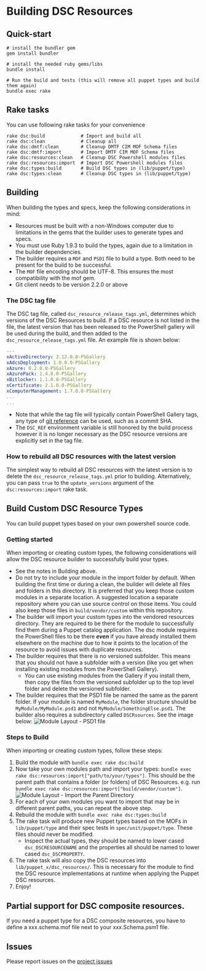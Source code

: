 Building DSC Resources
======================
## Quick-start

~~~
# install the bundler gem
gem install bundler

# install the needed ruby gems/libs
bundle install

# Run the build and tests (this will remove all puppet types and build them again)
bundle exec rake
~~~~

## Rake tasks
You can use following rake tasks for your convenience

~~~
rake dsc:build             # Import and build all
rake dsc:clean             # Cleanup all
rake dsc:dmtf:clean        # Cleanup DMTF CIM MOF Schema files
rake dsc:dmtf:import       # Import DMTF CIM MOF Schema files
rake dsc:resources:clean   # Cleanup DSC Powershell modules files
rake dsc:resources:import  # Import DSC Powershell modules files
rake dsc:types:build       # Build DSC types in (lib/puppet/type)
rake dsc:types:clean       # Cleanup DSC types in (lib/puppet/type)
~~~

## Building

When building the types and specs, keep the following considerations in mind:

* Resources must be built with a non-Windows computer due to limitations in the gems that the builder uses to generate types and specs.
* You must use Ruby 1.9.3 to build the types, again due to a limitation in the builder dependencies.
* The builder requires a `MOF` and `PSD1` file to build a type. Both need to be present for the build to be successful.
* The `MOF` file encoding should be UTF-8. This ensures the most compatibility with the mof gem.
* Git client needs to be version 2.2.0 or above

### The DSC tag file

The DSC tag file, called `dsc_resource_release_tags.yml`, determines which versions of the DSC Resources to build.  If a DSC resource is not listed in the file, the latest version that has been released to the PowerShell gallery will be used during the build, and then added to the `dsc_resource_release_tags.yml` file. An example file is shown below:

~~~ yaml
---
xActiveDirectory: 2.12.0.0-PSGallery
xAdcsDeployment: 1.0.0.0-PSGallery
xAzure: 0.2.0.0-PSGallery
xAzurePack: 1.4.0.0-PSGallery
xBitlocker: 1.1.0.0-PSGallery
xCertificate: 2.1.0.0-PSGallery
xComputerManagement: 1.7.0.0-PSGallery
...
...
~~~

* Note that while the tag file will typically contain PowerShell Gallery tags, any type of [git reference](https://git-scm.com/book/en/v2/Git-Internals-Git-References) can be used, such as a commit SHA.
* The `DSC_REF` environment variable is still honored by the build process however it is no longer necessary as the DSC resource versions are explicitly set in the tag file.

### How to rebuild all DSC resources with the latest version

The simplest way to rebuild all DSC resources with the latest version is to delete the `dsc_resource_release_tags.yml` prior to building. Alternatively, you can pass `true` to the `update_versions` argument of the `dsc:resources:import` rake task.

## Build Custom DSC Resource Types
You can build puppet types based on your own powershell source code.

### Getting started

When importing or creating custom types, the following considerations will allow the DSC resource builder to successfully
build your types.

* See the notes in Building above.
* Do not try to include your module in the import folder by default. When building the first time or during a clean, the builder will delete all files and folders in this directory. It is preferred that you keep those custom modules in a separate location. A suggested location a separate repository where you can use source control on those items. You could also keep those files in `build/vendor/custom` within this repository.
* The builder will import your custom types into the vendored resources directory. They are required to be there for the module to successfully find them during a Puppet catalog application. The dsc module requires the PowerShell files to be there ***even*** if you have already installed them elsewhere on the machine due to how it points to the location of the resource to avoid issues with duplicate resources.
* The builder requires that there is no versioned subfolder. This means that you should not have a subfolder with a version (like you get when installing existing modules from the PowerShell Gallery).
  * You can use existing modules from the Gallery if you install them, then copy the files from the versioned subfolder up to the top level folder and delete the versioned subfolder.
* The builder requires that the PSD1 file be named the same as the parent folder. If your module is named `MyModule`,
the folder structure should be `MyModule/MyModule.psd1` and not `MyModule/SomethingElse.psd1`. The builder also requires a subdirectory called `DSCRsources`. See the image below:
  ![Module Layout - PSD1 file](docs/images/dir_struct_psdname.png)

### Steps to Build

When importing or creating custom types, follow these steps:

1. Build the module with `bundle exec rake dsc:build`
2. Now take your own modules path and import your types: `bundle exec rake dsc:resources:import["path/to/your/types"]`. This should be the parent path that contains a folder (or folders) of DSC Resources.
   e.g. run `bundle exec rake dsc:resources:import["build/vendor/custom"]`.
   ![Module Layout - Import the Parent Directory](docs/images/dir_struct_import.png)
3. For each of your own modules you want to import that may be in different parent paths, you can repeat the above step.
4. Rebuild the module with `bundle exec rake dsc:types:build`
5. The rake task will produce new Puppet types based on the MOFs in `lib/puppet/type` and their spec tests in `spec/unit/puppet/type`. These files should never be modified.
    * Inspect the actual types, they should be named to lower cased `dsc_DSCRESOURCENAME` and the properties all should be named to lower cased `dsc_DSCPROPERTY`.
6. The rake task will also copy the DSC resources into `lib/puppet_x/dsc_resources/`. This is necessary for the module to find the DSC resource implementations at runtime when applying the Puppet DSC resources.
7. Enjoy!

## Partial support for DSC composite resources.
If you need a puppet type for a DSC composite resources, you have to define a xxx.schema.mof file next to your xxx.Schema.psm1 file.

## Issues
Please report issues on the [project issues](https://tickets.puppet.com/browse/MODULES)
